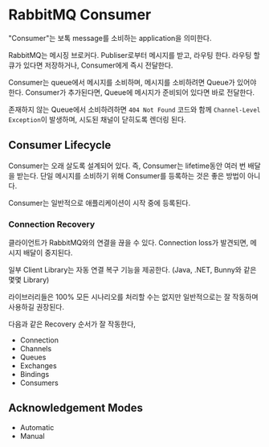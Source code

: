 # RabbitMQ Consumer

"Consumer"는 보톡 message를 소비하는 application을 의미한다. 

RabbitMQ는 메시징 브로커다. Publiser로부터 메시지를 받고, 라우팅 한다. 라우팅 할 큐가 있다면 저장하거나, Consumer에게 즉시 전달한다.

Consumer는 queue에서 메시지를 소비하며, 메시지를 소비하려면 Queue가 있어야 한다. Consumer가 추가된다면, Queue에 메시지가 준비되어 있다면 바로 전달한다.

존재하지 않는 Queue에서 소비하려하면 `404 Not Found` 코드와 함께 `Channel-Level Exception`이 발생하며, 시도된 채널이 닫히도록 렌더링 된다.



## Consumer Lifecycle

Consumer는 오래 살도록 설계되어 있다. 즉, Consumer는 lifetime동안 여러 번 배달을 받는다. 단일 메시지를 소비하기 위해 Consumer를 등록하는 것은 좋은 방법이 아니다.

Consumer는 일반적으로 애플리케이션이 시작 중에 등록된다.

### Connection Recovery

클라이언트가 RabbitMQ와의 연결을 끊을 수 있다. Connection loss가 발견되면, 메시지 배달이 중지된다.

일부  Client Library는 자동 연결 복구 기능을 제공한다. (Java, .NET, Bunny와 같은 몇몇 Library)

라이브러리들은 100% 모든 시나리오를 처리할 수는 없지만 일반적으로는 잘 작동하며 사용하길 권장된다.

다음과 같은 Recovery 순서가 잘 작동한다,

- Connection
- Channels
- Queues
- Exchanges
- Bindings
- Consumers

## 

## Acknowledgement Modes

- Automatic
- Manual
